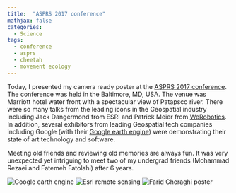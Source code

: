 ```yaml
---
title:  "ASPRS 2017 conference"
mathjax: false
categories: 
  - Science
tags:
  - conference
  - asprs
  - cheetah
  - movement ecology
---
```


Today, I presented my camera ready poster at the [ASPRS 2017 conference](conferences.asprs.org/Baltimore-2017/). The conference was held in the Baltimore, MD, USA. The venue was Marriott hotel water front with a spectacular view of Patapsco river. There were so many talks from the leading icons in the Geospatial industry including Jack Dangermond from ESRI and Patrick Meier from [WeRobotics](http://werobotics.org/speaking-tedxberlin). In addition, several exhibitors from leading Geospatial tech companies including Google (with their [Google earth engine](https://earthengine.google.com/)) were demonstrating their state of art technology and software.

Meeting old friends and reviewing old memories are always fun. It was very unexpected yet intriguing to meet two of my undergrad friends (Mohammad Rezaei and Fatemeh Fatolahi) after 6 years. 

![Google earth engine](http://www.fcheraghi.ir/images/Rmarkdown_files/asprs/google.jpg)
![Esri remote sensing](http://www.fcheraghi.ir/images/Rmarkdown_files/asprs/esri.jpg)
![Farid Cheraghi poster](http://www.fcheraghi.ir/images/Rmarkdown_files/asprs/poster.jpg)



